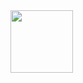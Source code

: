 <img src="https://github.com/ebbflowgo/string_matching/blob/master/string_matching.png" width="100px">